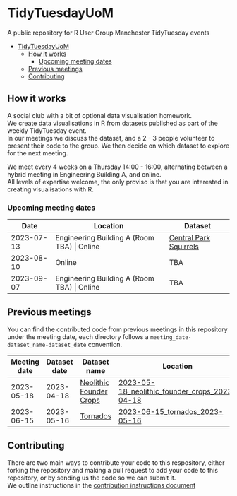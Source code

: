 # TidyTuesdayUoM

A public repository for R User Group Manchester TidyTuesday events

- [TidyTuesdayUoM](#tidytuesdayuom)
  - [How it works](#how-it-works)
    - [Upcoming meeting dates](#upcoming-meeting-dates)
  - [Previous meetings](#previous-meetings)
  - [Contributing](#contributing)

## How it works

A social club with a bit of optional data visualisation homework.  
We create data visualisations in R from datasets published as part of the weekly TidyTuesday event.  
In our meetings we discuss the dataset, and a 2 - 3 people volunteer to present their code to the group. We then decide on which dataset to explore for the next meeting.  

We meet every 4 weeks on a Thursday 14:00 - 16:00, alternating between a hybrid meeting in Engineering Building A, and online.  
All levels of expertise welcome, the only proviso is that you are interested in creating visualisations with R.

### Upcoming meeting dates

|  Date | Location  | Dataset |
|---|---|---|
| 2023-07-13  | Engineering Building A (Room TBA) \| Online  | [Central Park Squirrels](https://github.com/rfordatascience/tidytuesday/blob/master/data/2023/2023-05-23/readme.md)  |
|2023-08-10|Online| TBA|
|2023-09-07| Engineering Building A (Room TBA) \| Online | TBA

## Previous meetings

You can find the contributed code from previous meetings in this repository under the meeting date, each directory follows a `meeting_date-dataset_name-dataset_date` convention.

| Meeting date  | Dataset date  | Dataset name | Location |
|---|---|---|---|
| 2023-05-18  | 2023-04-18  | [Neolithic Founder Crops](https://github.com/rfordatascience/tidytuesday/blob/master/data/2023/2023-04-18/readme.md)  | [2023-05-18_neolithic_founder_crops_2023-04-18](/2023-05-18_neolithic_founder_crops_2023-04-18/)|
| 2023-06-15  | 2023-05-16  | [Tornados](https://github.com/rfordatascience/tidytuesday/blob/master/data/2023/2023-05-16/readme.md)  | [2023-06-15_tornados_2023-05-16](/2023-06-15_tornados_2023-05-16/)|

## Contributing

There are two main ways to contribute your code to this respository, either forking the repository and making a pull request to add your code to this repository, or by sending us the code so we can submit it.  
We outline instructions in the [contribution instructions document](CONTRIBUTING.md)
